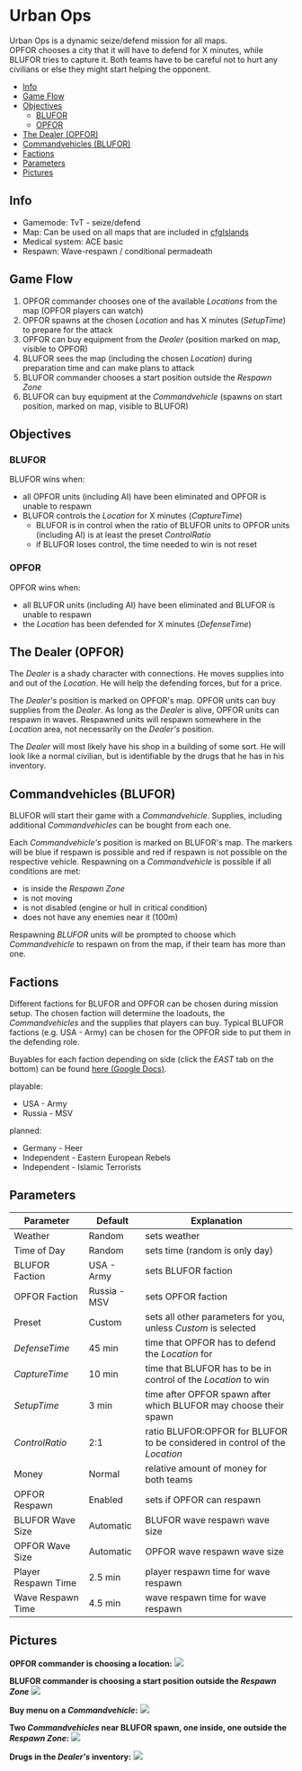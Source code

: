 # Urban Ops
Urban Ops is a dynamic seize/defend mission for all maps.  
OPFOR chooses a city that it will have to defend for X minutes, while BLUFOR tries to capture it. Both teams have to be careful not to hurt any civilians or else they might start helping the opponent.

<!-- TOC depthFrom:2 depthTo:6 withLinks:1 updateOnSave:1 orderedList:0 -->

- [Info](#info)
- [Game Flow](#game-flow)
- [Objectives](#objectives)
	- [BLUFOR](#blufor)
	- [OPFOR](#opfor)
- [The Dealer (OPFOR)](#the-dealer-opfor)
- [Commandvehicles (BLUFOR)](#commandvehicles-blufor)
- [Factions](#factions)
- [Parameters](#parameters)
- [Pictures](#pictures)

<!-- /TOC -->


## Info
* Gamemode: TvT - seize/defend
* Map: Can be used on all maps that are included in [cfgIslands](https://github.com/gruppe-adler/TvT_UrbanOps.Altis/blob/master/cfgIslands.hpp)
* Medical system: ACE basic
* Respawn: Wave-respawn / conditional permadeath

## Game Flow
1. OPFOR commander chooses one of the available *Locations* from the map (OPFOR players can watch)
2. OPFOR spawns at the chosen *Location* and has X minutes (*SetupTime*) to prepare for the attack
3. OPFOR can buy equipment from the *Dealer* (position marked on map, visible to OPFOR)
4. BLUFOR sees the map (including the chosen *Location*) during preparation time and can make plans to attack
5. BLUFOR commander chooses a start position outside the *Respawn Zone*
6. BLUFOR can buy equipment at the *Commandvehicle* (spawns on start position, marked on map, visible to BLUFOR)

## Objectives
### BLUFOR
BLUFOR wins when:
* all OPFOR units (including AI) have been eliminated and OPFOR is unable to respawn
* BLUFOR controls the *Location* for X minutes (*CaptureTime*)
  * BLUFOR is in control when the ratio of BLUFOR units to OPFOR units (including AI) is at least the preset *ControlRatio*
  * if BLUFOR loses control, the time needed to win is not reset

### OPFOR
OPFOR wins when:
* all BLUFOR units (including AI) have been eliminated and BLUFOR is unable to respawn
* the *Location* has been defended for X minutes (*DefenseTime*)

## The Dealer (OPFOR)
The *Dealer* is a shady character with connections. He moves supplies into and out of the *Location*. He will help the defending forces, but for a price.

The *Dealer*'s position is marked on OPFOR's map. OPFOR units can buy supplies from the *Dealer*. As long as the *Dealer* is alive, OPFOR units can respawn in waves. Respawned units will respawn somewhere in the *Location* area, not necessarily on the *Dealer's* position.

The *Dealer* will most likely have his shop in a building of some sort. He will look like a normal civilian, but is identifiable by the drugs that he has in his inventory.

## Commandvehicles (BLUFOR)
BLUFOR will start their game with a *Commandvehicle*. Supplies, including additional *Commandvehicles* can be bought from each one.

Each *Commandvehicle's* position is marked on BLUFOR's map. The markers will be blue if respawn is possible and red if respawn is not possible on the respective vehicle. Respawning on a *Commandvehicle* is possible if all conditions are met:

* is inside the *Respawn Zone*
* is not moving
* is not disabled (engine or hull in critical condition)
* does not have any enemies near it (100m)

Respawning *BLUFOR* units will be prompted to choose which *Commandvehicle* to respawn on from the map, if their team has more than one.

## Factions
Different factions for BLUFOR and OPFOR can be chosen during mission setup. The chosen faction will determine the loadouts, the *Commandvehicles* and the supplies that players can buy. Typical BLUFOR factions (e.g. USA - Army) can be chosen for the OPFOR side to put them in the defending role.

Buyables for each faction depending on side (click the *EAST* tab on the bottom) can be found [here (Google Docs)](https://docs.google.com/spreadsheets/d/1w11wbEgCwPNKWOaUPZlpDI1xXoBMm5X9WyYgqM6s26w/edit?usp=sharing).

playable:
* USA - Army
* Russia - MSV

planned:
* Germany - Heer
* Independent - Eastern European Rebels
* Independent - Islamic Terrorists

## Parameters

Parameter           | Default      | Explanation
--------------------|--------------|----------------------------------------------------------------------------
Weather             | Random       | sets weather
Time of Day         | Random       | sets time (random is only day)
BLUFOR Faction      | USA - Army   | sets BLUFOR faction
OPFOR Faction       | Russia - MSV | sets OPFOR faction
Preset              | Custom       | sets all other parameters for you, unless *Custom* is selected
*DefenseTime*       | 45 min       | time that OPFOR has to defend the *Location* for
*CaptureTime*       | 10 min       | time that BLUFOR has to be in control of the *Location* to win
*SetupTime*         | 3 min        | time after OPFOR spawn after which BLUFOR may choose their spawn
*ControlRatio*      | 2:1          | ratio BLUFOR:OPFOR for BLUFOR to be considered in control of the *Location*
Money               | Normal       | relative amount of money for both teams
OPFOR Respawn       | Enabled      | sets if OPFOR can respawn
BLUFOR Wave Size    | Automatic    | BLUFOR wave respawn wave size
OPFOR Wave Size     | Automatic    | OPFOR wave respawn wave size
Player Respawn Time | 2.5 min      | player respawn time for wave respawn
Wave Respawn Time   | 4.5 min      | wave respawn time for wave respawn

## Pictures

**OPFOR commander is choosing a location:**
![](http://i.imgur.com/bYgqxTH.jpg)

**BLUFOR commander is choosing a start position outside the *Respawn Zone***
![](http://i.imgur.com/2Rf5cOX.jpg)

**Buy menu on a *Commandvehicle*:**
![](http://i.imgur.com/Dr8qG8a.jpg)

**Two *Commandvehicles* near BLUFOR spawn, one inside, one outside the *Respawn Zone*:**
![](http://i.imgur.com/1ZJhQLg.jpg)

**Drugs in the *Dealer's* inventory:**
![](http://i.imgur.com/AoB0YpU.jpg)
